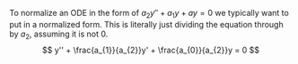 To normalize an ODE in the form of $a_{2}y'' + a_{1}y + ay = 0$ we typically want to put in a normalized form. This is literally just dividing the equation through by $a_{2}$, assuming it is not 0.$$
y'' + \frac{a_{1}}{a_{2}}y' + \frac{a_{0}}{a_{2}}y = 0
$$
